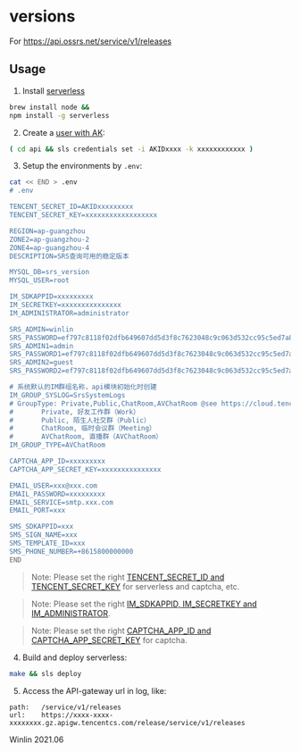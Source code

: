 # versions

For https://api.ossrs.net/service/v1/releases

## Usage

1. Install [serverless](https://github.com/serverless/serverless)

```bash
brew install node &&
npm install -g serverless
```

2. Create a [user with AK](https://console.cloud.tencent.com/cam):

```bash
( cd api && sls credentials set -i AKIDxxxx -k xxxxxxxxxxxx )
```

3. Setup the environments by `.env`:

```bash
cat << END > .env
# .env

TENCENT_SECRET_ID=AKIDxxxxxxxxx
TENCENT_SECRET_KEY=xxxxxxxxxxxxxxxxxx

REGION=ap-guangzhou
ZONE2=ap-guangzhou-2
ZONE4=ap-guangzhou-4
DESCRIPTION=SRS查询可用的稳定版本

MYSQL_DB=srs_version
MYSQL_USER=root

IM_SDKAPPID=xxxxxxxxx
IM_SECRETKEY=xxxxxxxxxxxxxxx
IM_ADMINISTRATOR=administrator

SRS_ADMIN=winlin
SRS_PASSWORD=ef797c8118f02dfb649607dd5d3f8c7623048c9c063d532cc95c5ed7a898a64f #sha256('12345678')
SRS_ADMIN1=admin
SRS_PASSWORD1=ef797c8118f02dfb649607dd5d3f8c7623048c9c063d532cc95c5ed7a898a64f
SRS_ADMIN2=guest
SRS_PASSWORD2=ef797c8118f02dfb649607dd5d3f8c7623048c9c063d532cc95c5ed7a898a64f

# 系统默认的IM群组名称，api模块初始化时创建
IM_GROUP_SYSLOG=SrsSystemLogs
# GroupType: Private,Public,ChatRoom,AVChatRoom @see https://cloud.tencent.com/document/product/269/1502#GroupType
#       Private, 好友工作群（Work）
#       Public, 陌生人社交群（Public）
#       ChatRoom, 临时会议群（Meeting）
#       AVChatRoom, 直播群（AVChatRoom）
IM_GROUP_TYPE=AVChatRoom

CAPTCHA_APP_ID=xxxxxxxxx
CAPTCHA_APP_SECRET_KEY=xxxxxxxxxxxxxxx

EMAIL_USER=xxx@xxx.com
EMAIL_PASSWORD=xxxxxxxxx
EMAIL_SERVICE=smtp.xxx.com
EMAIL_PORT=xxx

SMS_SDKAPPID=xxx
SMS_SIGN_NAME=xxx
SMS_TEMPLATE_ID=xxx
SMS_PHONE_NUMBER=+8615800000000
END
```

> Note: Please set the right [TENCENT_SECRET_ID and TENCENT_SECRET_KEY](https://console.cloud.tencent.com/cam) for serverless and captcha, etc.

> Note: Please set the right [IM_SDKAPPID, IM_SECRETKEY and IM_ADMINISTRATOR](https://console.cloud.tencent.com/im-detail).

> Note: Please set the right [CAPTCHA_APP_ID and CAPTCHA_APP_SECRET_KEY](https://console.cloud.tencent.com/captcha/graphical) for captcha.

4. Build and deploy serverless:

```bash
make && sls deploy
```

5. Access the API-gateway url in log, like:

```
path:   /service/v1/releases
url:    https://xxxx-xxxx-xxxxxxxx.gz.apigw.tencentcs.com/release/service/v1/releases
```

Winlin 2021.06
